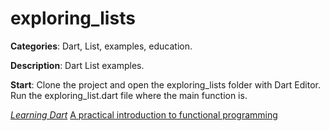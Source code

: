 # exploring_lists

**Categories**: Dart, List, examples, education.

**Description**:
Dart List examples.

**Start**:
Clone the project and open the exploring_lists folder with Dart Editor. 
Run the exploring_list.dart file where the main function is.

[*Learning Dart*](http://learningdart.org/)
[A practical introduction to functional programming](http://maryrosecook.com/blog/post/a-practical-introduction-to-functional-programming)






